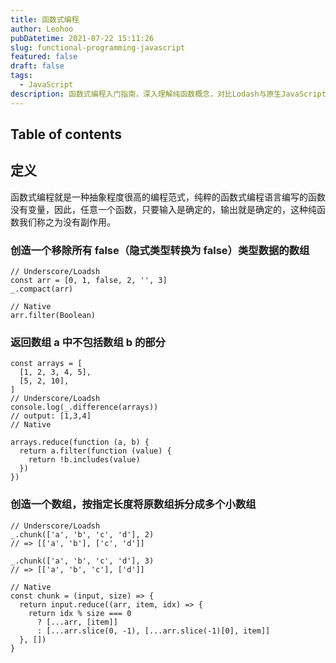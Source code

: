 ```yaml
---
title: 函数式编程
author: Leohoo
pubDatetime: 2021-07-22 15:11:26
slug: functional-programming-javascript
featured: false
draft: false
tags:
  - JavaScript
description: 函数式编程入门指南，深入理解纯函数概念，对比Lodash与原生JavaScript实现，掌握函数式编程实用技巧。
---
```


## Table of contents

## 定义

函数式编程就是一种抽象程度很高的编程范式，纯粹的函数式编程语言编写的函数没有变量，因此，任意一个函数，只要输入是确定的，输出就是确定的，这种纯函数我们称之为没有副作用。

### 创造一个移除所有 false（隐式类型转换为 false）类型数据的数组

```
// Underscore/Loadsh
const arr = [0, 1, false, 2, '', 3]
_.compact(arr)

// Native
arr.filter(Boolean)

```

### 返回数组 a 中不包括数组 b 的部分

```
const arrays = [
  [1, 2, 3, 4, 5],
  [5, 2, 10],
]
// Underscore/Loadsh
console.log(_.difference(arrays))
// output: [1,3,4]
// Native

arrays.reduce(function (a, b) {
  return a.filter(function (value) {
    return !b.includes(value)
  })
})

```

### 创造一个数组，按指定长度将原数组拆分成多个小数组

```
// Underscore/Loadsh
_.chunk(['a', 'b', 'c', 'd'], 2)
// => [['a', 'b'], ['c', 'd']]

_.chunk(['a', 'b', 'c', 'd'], 3)
// => [['a', 'b', 'c'], ['d']]

// Native
const chunk = (input, size) => {
  return input.reduce((arr, item, idx) => {
    return idx % size === 0
      ? [...arr, [item]]
      : [...arr.slice(0, -1), [...arr.slice(-1)[0], item]]
  }, [])
}

```
